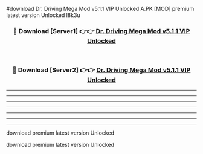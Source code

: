 #download Dr. Driving Mega Mod v5.1.1 VIP Unlocked A.PK [MOD] premium latest version Unlocked l8k3u 



<div align="center">
<h3>🔴 Download [Server1] 👉👉 <a href="https://download1apk.web.app/">Dr. Driving Mega Mod v5.1.1 VIP Unlocked</a></h3><br>

<h3>🔴 Download [Server2] 👉👉 <a href="https://download1apk.web.app/">Dr. Driving Mega Mod v5.1.1 VIP Unlocked</a></h3>
</div>





----------------------------------------------------------

----------------------------------------------------------

----------------------------------------------------------

----------------------------------------------------------

----------------------------------------------------------

----------------------------------------------------------

----------------------------------------------------------

download premium latest version Unlocked

download premium latest version Unlocked
